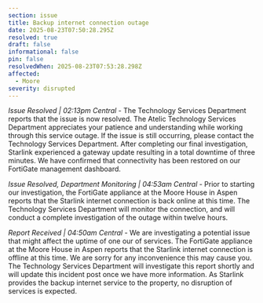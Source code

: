 ```yaml
---
section: issue
title: Backup internet connection outage
date: 2025-08-23T07:50:28.295Z
resolved: true
draft: false
informational: false
pin: false
resolvedWhen: 2025-08-23T07:53:28.298Z
affected:
  - Moore
severity: disrupted
---
```

*Issue Resolved | 02:13pm Central* - The Technology Services Department reports that the issue is now resolved. The Atelic Technology Services Department appreciates your patience and understanding while working through this service outage. If the issue is still occurring, please contact the Technology Services Department. After completing our final investigation, Starlink experienced a gateway update resulting in a total downtime of three minutes. We have confirmed that connectivity has been restored on our FortiGate management dashboard.

*Issue Resolved, Department Monitoring | 04:53am Central* - Prior to starting our investigation, the FortiGate appliance at the Moore House in Aspen reports that the Starlink internet connection is back online at this time. The Technology Services Department will monitor the connection, and will conduct a complete investigation of the outage within twelve hours.

*Report Received | 04:50am Central* - We are investigating a potential issue that might affect the uptime of one our of services. The FortiGate appliance at the Moore House in Aspen reports that the Starlink internet connection is offline at this time. We are sorry for any inconvenience this may cause you. The Technology Services Department will investigate this report shortly and will update this incident post once we have more information. As Starlink provides the backup internet service to the property, no disruption of services is expected.